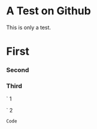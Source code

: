 A Test on Github
================

This is only a test.

# First

### Second

### Third

` 1

` 2

```
Code
```
